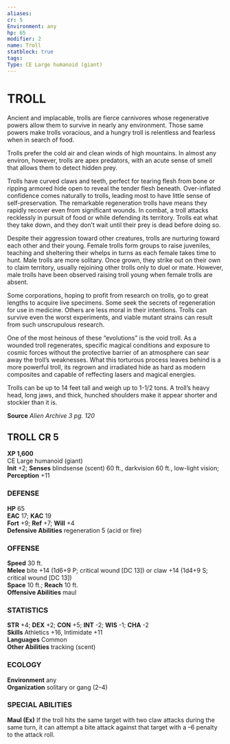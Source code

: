 ```yaml
---
aliases: 
cr: 5
Environment: any
hp: 65
modifier: 2
name: Troll
statblock: true
tags: 
Type: CE Large humanoid (giant)  
---
```

# TROLL
Ancient and implacable, trolls are fierce carnivores whose regenerative powers allow them to survive in nearly any environment. Those same powers make trolls voracious, and a hungry troll is relentless and fearless when in search of food.

Trolls prefer the cold air and clean winds of high mountains. In almost any environ, however, trolls are apex predators, with an acute sense of smell that allows them to detect hidden prey.

Trolls have curved claws and teeth, perfect for tearing flesh from bone or ripping armored hide open to reveal the tender flesh beneath. Over-inflated confidence comes naturally to trolls, leading most to have little sense of self-preservation. The remarkable regeneration trolls have means they rapidly recover even from significant wounds. In combat, a troll attacks recklessly in pursuit of food or while defending its territory. Trolls eat what they take down, and they don’t wait until their prey is dead before doing so.

Despite their aggression toward other creatures, trolls are nurturing toward each other and their young. Female trolls form groups to raise juveniles, teaching and sheltering their whelps in turns as each female takes time to hunt. Male trolls are more solitary. Once grown, they strike out on their own to claim territory, usually rejoining other trolls only to duel or mate. However, male trolls have been observed raising troll young when female trolls are absent.

Some corporations, hoping to profit from research on trolls, go to great lengths to acquire live specimens. Some seek the secrets of regeneration for use in medicine. Others are less moral in their intentions. Trolls can survive even the worst experiments, and viable mutant strains can result from such unscrupulous research.

One of the most heinous of these “evolutions” is the void troll. As a wounded troll regenerates, specific magical conditions and exposure to cosmic forces without the protective barrier of an atmosphere can sear away the troll’s weaknesses. What this torturous process leaves behind is a more powerful troll, its regrown and irradiated hide as hard as modern composites and capable of reffecting lasers and magical energies.

Trolls can be up to 14 feet tall and weigh up to 1-1/2 tons. A troll’s heavy head, long jaws, and thick, hunched shoulders make it appear shorter and stockier than it is.

**Source** _Alien Archive 3 pg. 120_

## TROLL CR 5

**XP 1,600**  
CE Large humanoid (giant)  
**Init** +2; **Senses** blindsense (scent) 60 ft., darkvision 60 ft., low-light vision; **Perception** +11  

### DEFENSE

**HP** 65  
**EAC** 17; **KAC** 19  
**Fort** +9; **Ref** +7; **Will** +4  
**Defensive Abilities** regeneration 5 (acid or fire)  

### OFFENSE

**Speed** 30 ft.  
**Melee** bite +14 (1d6+9 P; critical wound \[DC 13\]) or claw +14 (1d4+9 S; critical wound \[DC 13\])  
**Space** 10 ft.; **Reach** 10 ft.  
**Offensive Abilities** maul

### STATISTICS

**STR** +4; **DEX** +2; **CON** +5; **INT** -2; **WIS** -1; **CHA** -2  
**Skills** Athletics +16, Intimidate +11  
**Languages** Common  
**Other Abilities** tracking (scent)

### ECOLOGY

**Environment** any  
**Organization** solitary or gang (2–4)

### SPECIAL ABILITIES

**Maul (Ex)** If the troll hits the same target with two claw attacks during the same turn, it can attempt a bite attack against that target with a –6 penalty to the attack roll.
